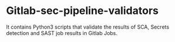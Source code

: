 # Gitlab-sec-pipeline-validators
It contains Python3 scripts that validate the results of SCA, Secrets detection and SAST job results in Gitlab Jobs.
